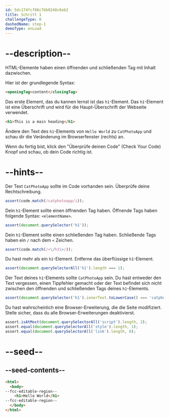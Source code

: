 ```yaml
---
id: 5dc174fcf86c76b9248c6eb2
title: Schritt 1
challengeType: 0
dashedName: step-1
demoType: onLoad
---
```


# --description--

HTML-Elemente haben einen öffnenden und schließenden Tag mit Inhalt dazwischen.

Hier ist der grundlegende Syntax:

```html
<openingTag>content</closingTag>
```

Das erste Element, das du kannen lernst ist das `h1`-Element. Das `h1`-Element ist eine Überschrift und wird für die Haupt-Überschrift der Webseite verwendet.

```html
<h1>This is a main heading</h1>
```

Ändere den Text des `h1`-Elements von `Hello World` zu `CatPhotoApp` und schau dir die Veränderung im Browserfenster (rechts) an.

Wenn du fertig bist, klick den "Überprüfe deinen Code" (Check Your Code) Knopf und schau, ob dein Code richtig ist.

# --hints--

Der Text `CatPhotoApp` sollte im Code vorhanden sein. Überprüfe deine Rechtschreibung.

```js
assert(code.match(/catphotoapp/i));
```

Dein `h1`-Element sollte einen öffnenden Tag haben. Öffnende Tags haben folgende Syntax: `<elementName>`.

```js
assert(document.querySelector('h1'));
```

Dein `h1`-Element sollte einen schließenden Tag haben. Schließende Tags haben ein `/` nach dem `<` Zeichen.

```js
assert(code.match(/<\/h1\>/));
```

Du hast mehr als ein `h1`-Element. Entferne das überflüssige `h1`-Element.

```js
assert(document.querySelectorAll('h1').length === 1);
```

Der Text deines `h1`-Elements sollte `CatPhotoApp` sein. Du hast entweder den Text vergessen, einen Tippfehler gemacht oder der Text befindet sich nicht zwischen den öffnenden und schließenden Tags deines `h1`-Elements.

```js
assert(document.querySelector('h1').innerText.toLowerCase() === 'catphotoapp');
```

Du hast wahrscheinlich eine Browser-Erweiterung, die die Seite modifiziert. Stelle sicher, dass du alle Browser-Erweiterungen deaktivierst.

```js
assert.isAtMost(document.querySelectorAll('script').length, 2);
assert.equal(document.querySelectorAll('style').length, 1);
assert.equal(document.querySelectorAll('link').length, 0);
```

# --seed--

## --seed-contents--

```html
<html>
  <body>
--fcc-editable-region--
    <h1>Hello World</h1>
--fcc-editable-region--
  </body>
</html>
```

